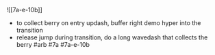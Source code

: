 ![[7a-e-10b]]
- to collect berry on entry updash, buffer right demo hyper into the transition
- release jump during transition, do a long wavedash that collects the berry
#arb #7a #7a-e-10b

